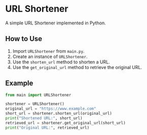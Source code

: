 # URL Shortener

A simple URL Shortener implemented in Python.

## How to Use

1. Import `URLShortener` from `main.py`.
2. Create an instance of `URLShortener`.
3. Use the `shorten_url` method to shorten a URL.
4. Use the `get_original_url` method to retrieve the original URL.

## Example

```python
from main import URLShortener

shortener = URLShortener()
original_url = "https://www.example.com"
short_url = shortener.shorten_url(original_url)
print("Shortened URL:", short_url)
retrieved_url = shortener.get_original_url(short_url)
print("Original URL:", retrieved_url)
